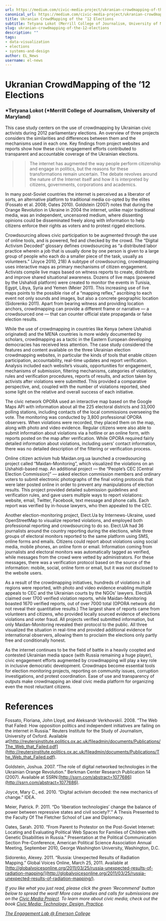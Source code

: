 ```yaml
---
url: https://medium.com/civic-media-project/ukranian-crowdmapping-of-the-12-elections-b9443dd4907
canonical_url: https://medium.com/civic-media-project/ukranian-crowdmapping-of-the-12-elections-b9443dd4907
title: Ukranian CrowdMapping of the ’12 Elections
subtitle: Tetyana Lokot (Merrill College of Journalism, University of Maryland)
slug: ukranian-crowdmapping-of-the-12-elections
description: ""
tags:
- data-visualization
- elections
- systems-and-design
author: EL_News
username: el-news
---
```


# Ukranian CrowdMapping of the ’12 Elections

### *Tetyana Lokot (*Merrill College of Journalism, University of Maryland)

This case study centers on the use of crowdmapping by Ukrainian civic activists during 2012 parliamentary elections. An overview of three projects considers the similarities and differences between them and the mechanisms used in each one. Key findings from project websites and reports show how these civic engagement efforts contributed to transparent and accountable coverage of the Ukrainian elections.

>> The internet has augmented the way people perform citizenship and engage in politics, but the reasons for these transformations remain uncertain. The debate revolves around the nature of the Internet itself and how it is interpreted by citizens, governments, corporations and academics.

In many post-Soviet countries the internet is perceived as a liberator of sorts, an alternative platform to traditional media co-opted by the elites (Fossato et al. 2008; Oates 2010). Goldstein (2007) notes that during the Orange Revolution in Ukraine in 2004 the internet, unlike major traditional media, was an independent, uncensored medium, where dissenting opinions could be disseminated freely along with information to help citizens enforce their rights as voters and to protest rigged elections.

Crowdsourcing allows civic participation to be augmented through the use of online tools, and is powered, fed and checked by the crowd. The “Digital Activism Decoded” glossary defines crowdsourcing as “a distributed labor practice wherein a job that is usually done by one person is given to a large group of people who each do a smaller piece of the task, usually as volunteers.” (Joyce 2010, 218) A subtype of crowdsourcing, crowdmapping uses interactive maps as primary mechanisms of citizen engagement. Activists compile live maps based on witness reports to create, distribute and improve shared situational awareness. Dozens of live maps (powered by the Ushahidi platform) were created to monitor the events in Tunisia, Egypt, Libya, Syria and Yemen (Meier 2011). This increasing use of live maps points to the possible rise of a “mapping reflex,” ascribing to each event not only sounds and images, but also a concrete geographic location (Sidorenko 2011). Apart from bearing witness and providing location anchors, crowdmapping can provide a different frame or narrative — a crowdsourced one — that can counter official state propaganda or false election results.

While the use of crowdmapping in countries like Kenya (where Ushahidi originated) and the MENA countries is more widely documented by scholars, crowdmapping as a tactic in the Eastern European developing democracies has received less attention. The case study considered the features and content available on the three Ukrainian election crowdmapping websites, in particular the kinds of tools that enable citizen participation, accountability, real-time updates and report verification. Analysis included each website’s visuals, opportunities for engagement, mechanisms of submission, filtering mechanisms, categories of violations, rules and verification procedures, reports of results, and action taken by activists after violations were submitted. This provided a comparative perspective, and, coupled with the number of violations reported, shed some light on the relative and overall success of each initiative.

The civic network OPORA used an interactive map based on the Google Maps API with information about all the 225 electoral districts and 33,000 polling stations, including contacts of the local commissions overseeing the vote. The monitoring was conducted by 3,800 professional OPORA observers. When violations were recorded, they placed them on the map, along with photo and video evidence. Regular citizens were also able to submit information about violations via a hotline or an online form, with reports posted on the map after verification. While OPORA required fairly detailed information about violations, including users’ contact information, there was no detailed description of the filtering or verification process.

Online citizen activism hub Maidan.org.ua launched a crowdsourcing project called “Maidan-Monitoring”, which visualized the violations on an Ushahidi-based map. An additional project — the “People’s CEC [Central Election Commission]” — asked election commission members and ordinary voters to submit electronic photographs of the final voting protocols that were later posted online in order to prevent any manipulations of election results. This project provided detailed submission guidelines and verification rules, and gave users multiple ways to report violations: website, email, Twitter, Facebook, text message and phone calls. Each report was verified by in-house lawyers, who then appealed to the CEC.

Another election-monitoring project, Elect.Ua by Internews-Ukraine, used OpenStreetMap to visualize reported violations, and employed both professional reporting and crowdsourcing to do so. Elect.UA had 36 journalists around the country reporting during the elections, while three groups of electoral monitors reported to the same platform using SMS, online forms and emails. Citizens could report about violations using social media, mobile phones, an online form or email. Information coming from journalists and electoral monitors was automatically tagged as verified, while messages from the crowd were vetted by administrators. For these messages, there was a verification protocol based on the source of the information: mobile, social, online form or email, but it was not disclosed to the website users.

As a result of the crowdmapping initiatives, hundreds of violations in all regions were reported, with photo and video evidence enabling multiple appeals to CEC and the Ukrainian courts by the NGOs’ lawyers. ElectUA claimed over 1700 verified violation reports, while Maidan-Monitoring boasted 1670 verified reports, out of over 7000 total (OPORA network did not reveal their quantitative results.) The largest share of reports came from volunteers and citizens, who provided locally sourced evidence of elections violations and voter fraud. All projects verified submitted information, but only Maidan-Monitoring revealed their protocol to the public. All three visualized the situation in real-time and provided additional evidence for international observers, allowing them to proclaim the elections only partly free and conditionally honest.

As the internet continues to be the field of battle in a heavily coopted and contested Ukrainian media space (with Russia remaining a huge player), civic engagement efforts augmented by crowdmapping will play a key role in inclusive democratic development. Crowdmaps become essential tools for election monitoring projects, reporting on community issues, corruption investigations, and protest coordination. Ease of use and transparency of outputs make crowdmapping an ideal civic media platform for organizing even the most reluctant citizens.

# References

Fossato, Floriana, John Lloyd, and Aleksandr Verkhovskiĭ. 2008. “The Web that Failed: How opposition politics and independent initiatives are failing on the internet in Russia.” Reuters Institute for the Study of Journalism, University of Oxford. Available at[http://reutersinstitute.politics.ox.ac.uk/fileadmin/documents/Publications/The_Web_that_Failed.pdf](http://reutersinstitute.politics.ox.ac.uk/fileadmin/documents/Publications/The_Web_that_Failed.pdf).

Goldstein, Joshua. 2007. “The role of digital networked technologies in the Ukrainian Orange Revolution.” Berkman Center Research Publication 14 (2007). Available at SSRN:[http://ssrn.com/abstract=1077686](http://ssrn.com/abstract=1077686).

Joyce, Mary C., ed. 2010. “Digital activism decoded: the new mechanics of change.” IDEA.

Meier, Patrick. P. 2011. “Do ‘liberation technologies’ change the balance of power between repressive states and civil society?’.” A Thesis Presented to the Faculty Of The Fletcher School of Law and Diplomacy.

Oates, Sarah. 2010. “From Parent to Protestor on the Post-Soviet Internet: Locating and Evaluating Political Web Spaces for Families of Children with Genetic Disabilities in Russia.” Presentation at the Political Communication Section Pre-Conference, American Political Science Association Annual Meeting, September 2010, George Washington University, Washington, D.C.

Sidorenko, Alexey. 2011. “Russia: Unexpected Results of Radiation Mapping.” Global Voices Online, March 25, 2011. Available at [http://globalvoicesonline.org/2011/03/25/russia-unexpected-results-of-radiation-mapping/](http://globalvoicesonline.org/2011/03/25/russia-unexpected-results-of-radiation-mapping/).

*If you like what you just read, please click the green ‘Recommend’ button below to spread the word! More case studies and calls for submissions are on the [Civic Media Project](http://www.civicmediaproject.com). To learn more about civic media, check out the book [Civic Media: Technology, Design, Practice](https://mitpress.mit.edu/books/civic-media).*

[*The Engagement Lab @ Emerson College*](http://elab.emerson.edu)


